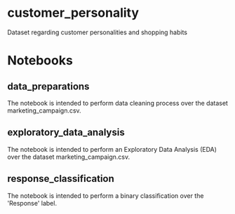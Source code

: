 # customer_personality
Dataset regarding customer personalities and shopping habits

# Notebooks

## data_preparations
The notebook is intended to perform data cleaning process over the dataset marketing_campaign.csv.

## exploratory_data_analysis
The notebook is intended to perform an Exploratory Data Analysis (EDA) over the dataset marketing_campaign.csv.

## response_classification
The notebook is intended to perform a binary classification over the 'Response' label.
